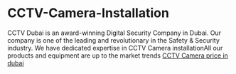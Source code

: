 # CCTV-Camera-Installation
CCTV Dubai is an award-winning Digital Security Company in Dubai. Our company is one of the leading and revolutionary in the Safety &amp; Security industry. We have dedicated expertise in CCTV Camera installationAll our products and equipment are up to the market trends
<a href="https://www.cctv-dubai.org/">CCTV Camera price in dubai</a>
